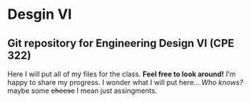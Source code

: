 # Desgin VI
## Git repository for Engineering Design VI (CPE 322)

Here I will put all of my files for the class. **Feel free to look around!** I'm happy to share my progress.
I wonder what I will put here...   _Who knows?_ maybe some ~~cheese~~ I mean just assingments.
